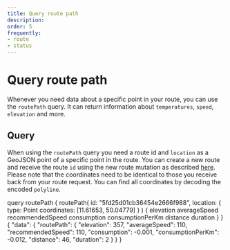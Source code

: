 ```yaml
---
title: Query route path
description: 
order: 5
frequently: 
- route
- status
---
```


# Query route path
Whenever you need data about a specific point in your route, you can use the `routePath` query. It can return information about `temperatures`, `speed`, `elevation` and more. 

<api-reference-actions url="https://playground.chargetrip.com/page=getRoute"></api-reference-actions>

## Query
When using the `routePath` query you need a route id and `location` as a GeoJSON point of a specific point in the route. You can create a new route and receive the route `id` using the new route mutation as described [here](/API-Reference/Routes/mutate-route). Please note that the coordinates need to be identical to those you receive back from your route request. You can find all coordinates by decoding the encoded `polyline`. 

<schema name="routePath" :frequent="frequently"></schema>

<response error="routePath"></response>

<playground>
<code-block lang="graphql" type="query">
query routePath {
  routePath(
    id: "5fd25d01cb36454e2666f988", 
    location: {
      type: Point
      coordinates: [11.61653, 50.04779]
    }
  ) {
  	elevation
    averageSpeed
    recommendedSpeed
    consumption
    consumptionPerKm
    distance
    duration
  }
}
</code-block>
<code-block lang="json" type="response">
{
  "data": {
    "routePath": {
      "elevation": 357,
      "averageSpeed": 110,
      "recommendedSpeed": 110,
      "consumption": -0.001,
      "consumptionPerKm": -0.012,
      "distance": 46,
      "duration": 2
    }
  }
}
</code-block>
</playground>
